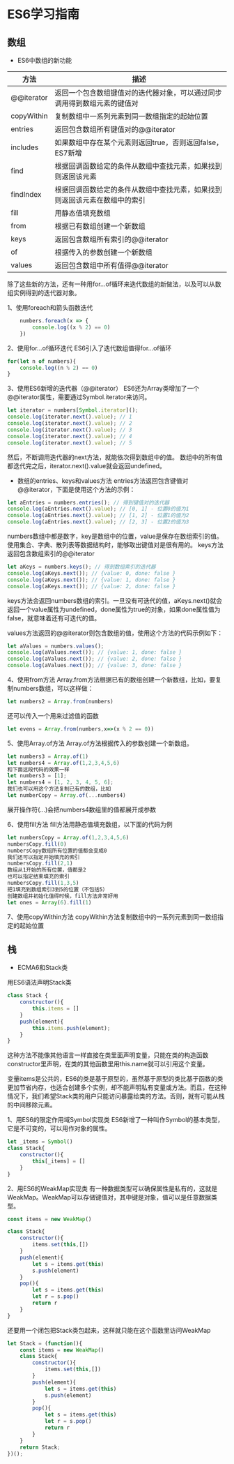 ﻿# ES6学习指南

## 数组

* ES6中数组的新功能


| 方法 | 描述 |
| ------------- | ------------- | 
| @@iterator | 返回一个包含数组键值对的迭代器对象，可以通过同步调用得到数组元素的键值对 | 
| copyWithin | 复制数组中一系列元素到同一数组指定的起始位置 | 
| entries | 返回包含数组所有键值对的@@iterator | 
| includes | 如果数组中存在某个元素则返回true，否则返回false，ES7新增 |
| find | 根据回调函数给定的条件从数组中查找元素，如果找到则返回该元素 |
| findIndex | 根据回调函数给定的条件从数组中查找元素，如果找到则返回该元素在数组中的索引 |
| fill | 用静态值填充数组 |
| from | 根据已有数组创建一个新数组 |
| keys | 返回包含数组所有索引的@@iterator |
| of | 根据传入的参数创建一个新数组 |
| values | 返回包含数组中所有值得@@iterator |

除了这些新的方法，还有一种用for...of循环来迭代数组的新做法，以及可以从数组实例得到的迭代器对象。

1、使用foreach和箭头函数迭代

```javascript
    numbers.foreach(x => {
        console.log((x % 2) == 0)
    })
```

2、使用for...of循环迭代
ES6引入了迭代数组值得for...of循环
```javascript
for(let n of numbers){
    console.log((n % 2) == 0)
}
```

3、使用ES6新增的迭代器（@@iterator）
ES6还为Array类增加了一个@@iterator属性，需要通过Symbol.iterator来访问。

```javascript
let iterator = numbers[Symbol.iterator]();
console.log(iterator.next().value); // 1
console.log(iterator.next().value); // 2
console.log(iterator.next().value); // 3
console.log(iterator.next().value); // 4
console.log(iterator.next().value); // 5
```

然后，不断调用迭代器的next方法，就能依次得到数组中的值。
数组中的所有值都迭代完之后，iterator.next().value就会返回undefined。


* 数组的entries、keys和values方法
entries方法返回包含键值对@@iterator，下面是使用这个方法的示例：
```javascript
let aEntries = numbers.entries(); // 得到键值对的迭代器
console.log(aEntries.next().value); // [0, 1] - 位置0的值为1
console.log(aEntries.next().value); // [1, 2] - 位置1的值为2
console.log(aEntries.next().value); // [2, 3] - 位置2的值为3
```
numbers数组中都是数字，key是数组中的位置，value是保存在数组索引的值。
使用集合、字典、散列表等数据结构时，能够取出键值对是很有用的。
keys方法返回包含数组索引的@@iterator
```javascript
let aKeys = numbers.keys(); // 得到数组索引的迭代器
console.log(aKeys.next()); // {value: 0, done: false }
console.log(aKeys.next()); // {value: 1, done: false }
console.log(aKeys.next()); // {value: 2, done: false }
```
keys方法会返回numbers数组的索引。一旦没有可迭代的值，aKeys.next()就会返回一个value属性为undefined，done属性为true的对象，如果done属性值为false，就意味着还有可迭代的值。

values方法返回的@@iterator则包含数组的值，使用这个方法的代码示例如下：
```javascript
let aValues = numbers.values();
console.log(aValues.next()); // {value: 1, done: false }
console.log(aValues.next()); // {value: 2, done: false }
console.log(aValues.next()); // {value: 3, done: false }
```

4、使用from方法
Array.from方法根据已有的数组创建一个新数组，比如，要复制numbers数组，可以这样做：

```javascript
let numbers2 = Array.from(numbers)
```
还可以传入一个用来过滤值的函数
```javascript
let evens = Array.from(numbers,x=>(x % 2 == 0))
```

5、使用Array.of方法
Array.of方法根据传入的参数创建一个新数组。
```javascript
let numbers3 = Array.of(1)
let numbers4 = Array.of(1,2,3,4,5,6)
和下面这段代码的效果一样
let numbers3 = [1];
let numbers4 = [1, 2, 3, 4, 5, 6];
我们也可以用这个方法复制已有的数组，比如
let numberCopy = Array.of(...numbers4)
```
展开操作符(...)会把numbers4数组里的值都展开成参数

6、使用fill方法
fill方法用静态值填充数组，以下面的代码为例
```javascript
let numbersCopy = Array.of(1,2,3,4,5,6)
numbersCopy.fill(0)
numbersCopy数组所有位置的值都会变成0
我们还可以指定开始填充的索引
numbersCopy.fill(2,1)
数组从1开始的所有位置，值都是2
也可以指定结束填充的索引
numbersCopy.fill(1,3,5)
把1填充到数组索引3到5的位置（不包括5）
创建数组并初始化值得时候，fill方法非常好用
let ones = Array(6).fill(1)
```

7、使用copyWithin方法
copyWithin方法复制数组中的一系列元素到同一数组指定的起始位置


## 栈

* ECMA6和Stack类

用ES6语法声明Stack类
```javascript
class Stack {
    constructor(){
        this.items = []
    }
    push(element){
        this.items.push(element);
    }
}
```
这种方法不能像其他语言一样直接在类里面声明变量，只能在类的构造函数constructor里声明，在类的其他函数里用this.name就可以引用这个变量。

变量items是公共的，ES6的类是基于原型的，虽然基于原型的类比基于函数的类更加节省内存，也适合创建多个实例，却不能声明私有变量或方法。而且，在这种情况下，我们希望Stack类的用户只能访问暴露给类的方法。否则，就有可能从栈的中间移除元素。

1、用ES6的限定作用域Symbol实现类
ES6新增了一种叫作Symbol的基本类型，它是不可变的，可以用作对象的属性。

```javascript
let _items = Symbol()
class Stack{
    constructor(){
        this[_items] = []
    }
}
```

2、用ES6的WeakMap实现类
有一种数据类型可以确保属性是私有的，这就是WeakMap。WeakMap可以存储键值对，其中键是对象，值可以是任意数据类型。
```javascript
const items = new WeakMap()

class Stack{
    constructor(){
        items.set(this,[])
    }
    push(element){
        let s = items.get(this)
        s.push(element)
    }
    pop(){
        let s = items.get(this)
        let r = s.pop()
        return r
    }
}
```
还要用一个闭包把Stack类包起来，这样就只能在这个函数里访问WeakMap
```javascript
let Stack = (function(){
    const items = new WeakMap()
    class Stack{
        constructor(){
            items.set(this,[])
        }
        push(element){
            let s = items.get(this)
            s.push(element)
        }
        pop(){
            let s = items.get(this)
            let r = s.pop()
            return r
        }
    }
    return Stack;
})();

```








